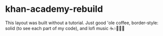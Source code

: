 # khan-academy-rebuild

This layout was built without a tutorial. Just good 'ole coffee, border-style: solid (to see each part of my code), and lofi music ☕🎶👩🏾‍💻
